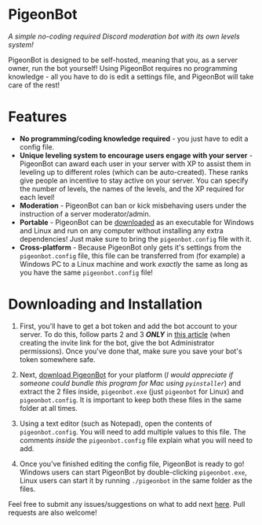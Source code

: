 # PigeonBot

*A simple no-coding required Discord moderation bot with its own levels system!*

PigeonBot is designed to be self-hosted, meaning that you, as a server owner, run the bot yourself! Using PigeonBot requires no programming knowledge - all you have to do is edit a settings file, and PigeonBot will take care of the rest!

# Features

- **No programming/coding knowledge required** - you just have to edit a config file.
- **Unique leveling system to encourage users engage with your server** - PigeonBot can award each user in your server with XP to assist them in leveling up to different roles (which can be auto-created). These ranks give people an incentive to stay active on your server. You can specify the number of levels, the names of the levels, and the XP required for each level!
- **Moderation** - PigeonBot can ban or kick misbehaving users under the instruction of a server moderator/admin.
- **Portable** - PigeonBot can be [downloaded](https://github.com/pygeonburger/pigeonbot/releases/latest) as an executable for Windows and Linux and run on any computer without installing any extra dependencies! Just make sure to bring the `pigeonbot.config` file with it.
- **Cross-platform** - Because PigeonBot only gets it's settings from the `pigeonbot.config` file, this file can be transferred from (for example) a Windows PC to a Linux machine and work *exactly* the same as long as you have the same `pigeonbot.config` file!

# Downloading and Installation

1. First, you'll have to get a bot token and add the bot account to your server. To do this, follow parts 2 and 3 ***ONLY*** in [this article](https://www.wikihow.com/Create-a-Bot-in-Discord) (when creating the invite link for the bot, give the bot Administrator permissions). Once you've done that, make sure you save your bot's token somewhere safe.

2. Next, [download PigeonBot](https://github.com/pygeonburger/pigeonbot/releases/latest) for your platform (*I would appreciate if someone could bundle this program for Mac using `pyinstaller`*) and extract the 2 files inside, `pigeonbot.exe` (just `pigeonbot` for Linux) and `pigeonbot.config`. It is important to keep both these files in the same folder at all times.

3. Using a text editor (such as Notepad), open the contents of `pigeonbot.config`. You will need to add multiple values to this file. The comments *inside* the `pigeonbot.config` file explain what you will need to add.

4. Once you've finished editing the config file, PigeonBot is ready to go! Windows users can start PigeonBot by double-clicking `pigeonbot.exe`, Linux users can start it by running `./pigeonbot` in the same folder as the files.


Feel free to submit any issues/suggestions on what to add next [here](https://github.com/pygeonburger/pigeonbot/issues). Pull requests are also welcome!
